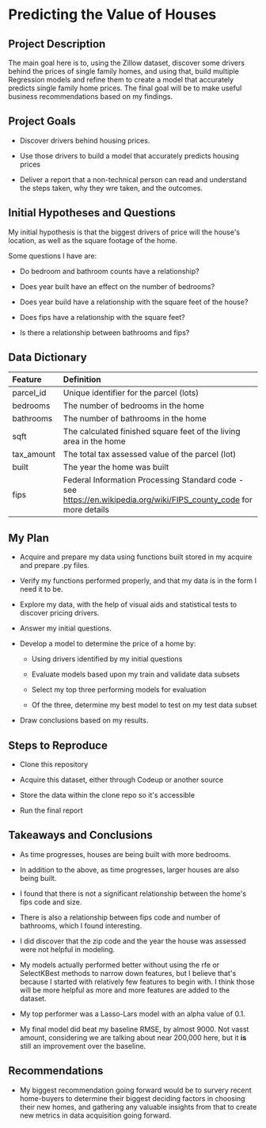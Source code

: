 # Predicting the Value of Houses

## Project Description
    
The main goal here is to, using the Zillow dataset, discover some drivers behind the prices of single family homes, and using that, build multiple Regression models and refine them to create a model that accurately predicts single family home prices. The final goal will be to make useful business recommendations based on my findings.

    
## Project Goals
    
- Discover drivers behind housing prices.

- Use those drivers to build a model that accurately predicts housing prices

- Deliver a report that a non-technical person can read and understand the steps taken, why they wre taken, and the outcomes.

    
## Initial Hypotheses and Questions
    
My initial hypothesis is that the biggest drivers of price will the house's location, as well as the square footage of the home. 

Some questions I have are:

- Do bedroom and bathroom counts have a relationship?

- Does year built have an effect on the number of bedrooms?

- Does year build have a relationship with the square feet of the house?
 
- Does fips have a relationship with the square feet?

- Is there a relationship between bathrooms and fips?
    
## Data Dictionary

|Feature| Definition|
|:--------|:-----------|
|parcel_id|  Unique identifier for the parcel (lots)|
|bedrooms| The number of bedrooms in the home|
|bathrooms| The number of bathrooms in the home|
|sqft| The calculated finished square feet of the living area in the home| 
|tax_amount| The total tax assessed value of the parcel (lot)|
|built| The year the home was built|
|fips|  Federal Information Processing Standard code -  see https://en.wikipedia.org/wiki/FIPS_county_code for more details|

## My Plan
    
- Acquire and prepare my data using functions built stored in my acquire and prepare .py files.

- Verify my functions performed properly, and that my data is in the form I need it to be. 

- Explore my data, with the help of visual aids and statistical tests to discover pricing drivers.

- Answer my initial questions.

- Develop a model to determine the price of a home by:

    - Using drivers identified by my initial questions 
    
    - Evaluate models based upon my train and validate data subsets
    
    - Select my top three performing models for evaluation
    
    - Of the three, determine my best model to test on my test data subset
    
- Draw conclusions based on my results.

## Steps to Reproduce
    
- Clone this repository

- Acquire this dataset, either through Codeup or another source

- Store the data within the clone repo so it's accessible

- Run the final report
    
## Takeaways and Conclusions
    
- As time progresses, houses are being built with more bedrooms.

- In addition to the above, as time progresses, larger houses are also being built.

- I found that there is not a significant relationship between the home's fips code and size.

- There is also a relationship between fips code and number of bathrooms, which I found interesting.

- I did discover that the zip code and the year the house was assessed were not helpful in modeling.

- My models actually performed better without using the rfe or SelectKBest methods to narrow down features, but I believe that's because I started with relatively few features to begin with. I think those will be more helpful as more and more features are added to the dataset.

- My top performer was a Lasso-Lars model with an alpha value of 0.1.

- My final model did beat my baseline RMSE, by almost 9000. Not vasst amount, considering we are talking about near 200,000 here, but it **is** still an improvement over the baseline.
    
## Recommendations
    
- My biggest recommendation going forward would be to survery recent home-buyers to determine their biggest deciding factors in choosing their new homes, and gathering any valuable insights from that to create new metrics in data acquisition going forward.
